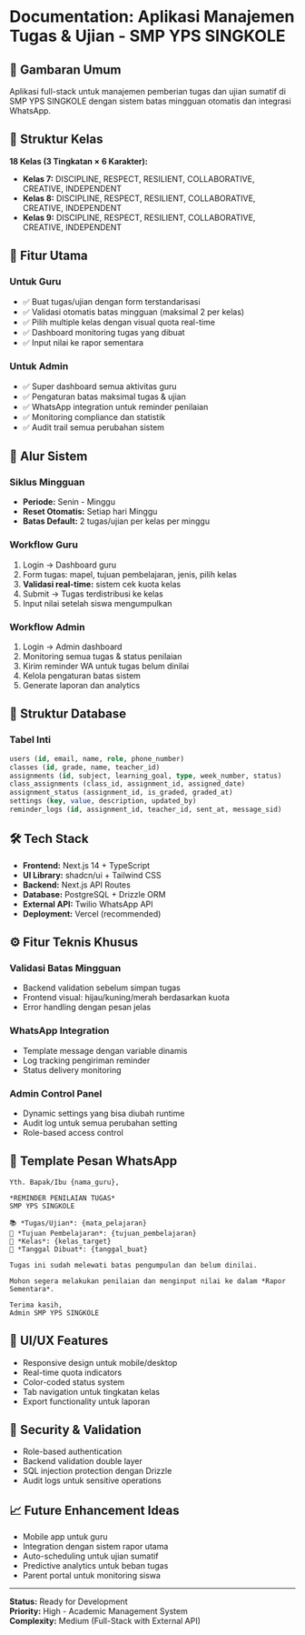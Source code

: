# **Documentation: Aplikasi Manajemen Tugas & Ujian - SMP YPS SINGKOLE**

## **🎯 Gambaran Umum**
Aplikasi full-stack untuk manajemen pemberian tugas dan ujian sumatif di SMP YPS SINGKOLE dengan sistem batas mingguan otomatis dan integrasi WhatsApp.

## **🏫 Struktur Kelas**
**18 Kelas (3 Tingkatan × 6 Karakter):**
- **Kelas 7:** DISCIPLINE, RESPECT, RESILIENT, COLLABORATIVE, CREATIVE, INDEPENDENT
- **Kelas 8:** DISCIPLINE, RESPECT, RESILIENT, COLLABORATIVE, CREATIVE, INDEPENDENT  
- **Kelas 9:** DISCIPLINE, RESPECT, RESILIENT, COLLABORATIVE, CREATIVE, INDEPENDENT

## **🚀 Fitur Utama**

### **Untuk Guru**
- ✅ Buat tugas/ujian dengan form terstandarisasi
- ✅ Validasi otomatis batas mingguan (maksimal 2 per kelas)
- ✅ Pilih multiple kelas dengan visual quota real-time
- ✅ Dashboard monitoring tugas yang dibuat
- ✅ Input nilai ke rapor sementara

### **Untuk Admin**
- ✅ Super dashboard semua aktivitas guru
- ✅ Pengaturan batas maksimal tugas & ujian
- ✅ WhatsApp integration untuk reminder penilaian
- ✅ Monitoring compliance dan statistik
- ✅ Audit trail semua perubahan sistem

## **🔄 Alur Sistem**

### **Siklus Mingguan**
- **Periode:** Senin - Minggu
- **Reset Otomatis:** Setiap hari Minggu
- **Batas Default:** 2 tugas/ujian per kelas per minggu

### **Workflow Guru**
1. Login → Dashboard guru
2. Form tugas: mapel, tujuan pembelajaran, jenis, pilih kelas
3. **Validasi real-time:** sistem cek kuota kelas
4. Submit → Tugas terdistribusi ke kelas
5. Input nilai setelah siswa mengumpulkan

### **Workflow Admin**  
1. Login → Admin dashboard
2. Monitoring semua tugas & status penilaian
3. Kirim reminder WA untuk tugas belum dinilai
4. Kelola pengaturan batas sistem
5. Generate laporan dan analytics

## **💾 Struktur Database**

### **Tabel Inti**
```sql
users (id, email, name, role, phone_number)
classes (id, grade, name, teacher_id)  
assignments (id, subject, learning_goal, type, week_number, status)
class_assignments (class_id, assignment_id, assigned_date)
assignment_status (assignment_id, is_graded, graded_at)
settings (key, value, description, updated_by)
reminder_logs (id, assignment_id, teacher_id, sent_at, message_sid)
```

## **🛠 Tech Stack**
- **Frontend:** Next.js 14 + TypeScript
- **UI Library:** shadcn/ui + Tailwind CSS
- **Backend:** Next.js API Routes
- **Database:** PostgreSQL + Drizzle ORM
- **External API:** Twilio WhatsApp API
- **Deployment:** Vercel (recommended)

## **⚙️ Fitur Teknis Khusus**

### **Validasi Batas Mingguan**
- Backend validation sebelum simpan tugas
- Frontend visual: hijau/kuning/merah berdasarkan kuota
- Error handling dengan pesan jelas

### **WhatsApp Integration**
- Template message dengan variable dinamis
- Log tracking pengiriman reminder
- Status delivery monitoring

### **Admin Control Panel**
- Dynamic settings yang bisa diubah runtime
- Audit log untuk semua perubahan setting
- Role-based access control

## **📱 Template Pesan WhatsApp**
```
Yth. Bapak/Ibu {nama_guru},

*REMINDER PENILAIAN TUGAS*
SMP YPS SINGKOLE

📚 *Tugas/Ujian*: {mata_pelajaran}
🎯 *Tujuan Pembelajaran*: {tujuan_pembelajaran}
👥 *Kelas*: {kelas_target}
📅 *Tanggal Dibuat*: {tanggal_buat}

Tugas ini sudah melewati batas pengumpulan dan belum dinilai.

Mohon segera melakukan penilaian dan menginput nilai ke dalam *Rapor Sementara*.

Terima kasih,
Admin SMP YPS SINGKOLE
```

## **🎨 UI/UX Features**
- Responsive design untuk mobile/desktop
- Real-time quota indicators
- Color-coded status system
- Tab navigation untuk tingkatan kelas
- Export functionality untuk laporan

## **🔐 Security & Validation**
- Role-based authentication
- Backend validation double layer
- SQL injection protection dengan Drizzle
- Audit logs untuk sensitive operations

## **📈 Future Enhancement Ideas**
- Mobile app untuk guru
- Integration dengan sistem rapor utama
- Auto-scheduling untuk ujian sumatif
- Predictive analytics untuk beban tugas
- Parent portal untuk monitoring siswa

---

**Status:** Ready for Development  
**Priority:** High - Academic Management System  
**Complexity:** Medium (Full-Stack with External API)